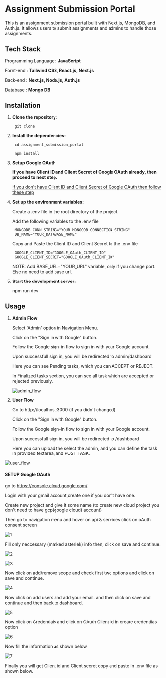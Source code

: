 # Assignment Submission Portal

This is an assignment submission portal built with
Next.js, MongoDB, and Auth.js. It allows users to submit assignments and admins to handle those assignments.

## Tech Stack

Programming Language : **JavaScript**

Fornt-end : **Tailwind CSS, React.js, Next.js**

Back-end : **Next.js, Node.js, Auth.js**

Database : **Mongo DB**

## Installation

1. **Clone the repository:**
    
        git clone 

2. **Install the dependencies:**

        cd assignment_submission_portal
        
        npm install

3. **Setup Google OAuth**

    **If you have Client ID and Client Secret of Google OAuth already, then proceed to next step.**

    [If you don't have Client ID and Client Secret of Google OAuth then follow these step](#setup-google-oauth)

4. **Set up the environment variables:**

    Create a .env file in the root directory of the project.

    Add the following variables to the .env file

        MONGODB_CONN_STRING="YOUR_MONGODB_CONNECTION_STRING"
        DB_NAME="YOUR_DATABASE_NAME"
   Copy and Paste the Client ID and Client Secret to the .env file
   
        GOOGLE_CLIENT_ID="GOOGLE_OAuth_CLIENT_ID"
        GOOGLE_CLIENT_SECRET="GOOGLE_OAuth_CLIENT_ID"

    NOTE: Add BASE_URL="YOUR_URL" variable, only if you change port. Else no need to add base url.

6. **Start the development server:**

    npm run dev

## Usage

1. **Admin Flow**
    
    Select 'Admin' option in Navigation Menu.

    Click on the "Sign in with Google" button.

    Follow the Google sign-in flow to sign in with your Google account.

    Upon successfull sign in, you will be redirected to admin/dashboard

    Here you can see Pending tasks, which you can ACCEPT or REJECT.

    In Finalized tasks section, you can see all task which are accepted or rejected previously.

   ![admin_flow](https://github.com/user-attachments/assets/1a16bfd2-96ac-43e2-a90b-00cff2144acf)


3. **User Flow**

    Go to http://localhost:3000 (if you didn't changed)

    Click on the "Sign in with Google" button.

    Follow the Google sign-in flow to sign in with your Google account.

    Upon successfull sign in, you will be redirected to /dashboard

    Here you can upload the select the admin, and you can define the task in provided textarea, and POST TASK.


![user_flow](https://github.com/user-attachments/assets/cd290787-0d02-4635-9fe6-429bd9901755)



#### **SETUP Google OAuth**
go to https://console.cloud.google.com/

Login with your gmail account,create one if you don't have one.

Create new project and give it some name (to create new cloud project you don't need to have gcp(google cloud) account) 

Then go to navigation menu and hover on api & services click on oAuth consent screen

![1](https://github.com/user-attachments/assets/11d9cd13-4a37-49b7-bc5b-b4b9428c4a30)

Fill only neccessary (marked asteriek) info  then, click on save and continue.

![2](https://github.com/user-attachments/assets/e4c5f698-2202-4a8a-89ac-7467559c393f)

![3](https://github.com/user-attachments/assets/8035c046-1c02-42a1-b405-648dff1b2f1e)

Now click on add/remove scope and check first two options and click on save and continue.

![4](https://github.com/user-attachments/assets/fd16dc1d-daec-4ad4-a749-f77e588d8548)

Now click on add users and add your email. and then click on save and continue and then back to dashboard. 
    
![5](https://github.com/user-attachments/assets/ec1b2624-4f5e-40f3-a3fd-fef07f4496ff)

Now click on Credentials and click on OAuth Client Id in create credentilas option

![6](https://github.com/user-attachments/assets/410cbf2b-6866-480c-892c-15ffb9521aea)

Now fill the information as shown below

![7](https://github.com/user-attachments/assets/7850f9c8-2811-4080-a1c2-824d0ca3e3be)

Finally you will get Client id and Client secret copy and paste in .env file as shown below.  
